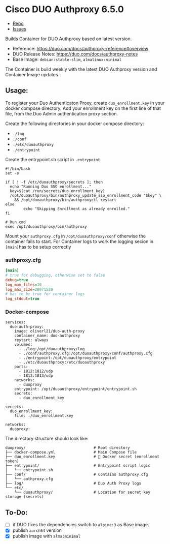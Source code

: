 # Cisco DUO Authproxy 6.5.0

- [Repo](https://github.com/oliverl-21/duo-auth-proxy_docker)
- [Issues](https://github.com/oliverl-21/duo-auth-proxy_docker/issues)

Builds Container for DUO Authproxy based on latest version.

- Reference: https://duo.com/docs/authproxy-reference#overview
- DUO Release Notes: https://duo.com/docs/authproxy-notes
- Base Image: `debian:stable-slim`, `almalinux:minimal`

The Container is build weekly with the latest DUO Authproxy version and Container Image updates.

## Usage:
To register your Duo Authenticaton Proxy, create `duo_enrollment.key` in your docker compose directory. Add your enrollment key on the first line of that file, from the Duo Admin authentication proxy section.

Create the following directories in your docker compose directory:
- `./log`
- `./conf`
- `./etc/duoauthproxy`
- `./entrypoint`

Create the entrypoint.sh script in `.entrypoint`
```
#!/bin/bash
set -e

if [ ! -f /etc/duoauthproxy/secrets ]; then
  echo "Running Duo SSO enrollment..."
  key=$(cat /run/secrets/duo_enrollment_key)
  /opt/duoauthproxy/bin/authproxy_update_sso_enrollment_code "$key" \
    && /opt/duoauthproxy/bin/authproxyctl restart
else
        echo "Skipping Enrollment as already enrolled."
fi

# Run cmd
exec /opt/duoauthproxy/bin/authproxy
```

Mount your `authproxy.cfg` in `/opt/duoauthproxy/conf` otherwise the container fails to start.
For Container logs to work the logging secion in `[main]`has to be setup correctly

### authproxy.cfg

```ini
[main]
# true for debugging, otherwise set to false
debug=true
log_max_files=10
log_max_size=20971520
# has to be true for container logs
log_stdout=true

```

### Docker-compose

```
services:
  duo-auth-proxy:
    image: oliverl21/duo-auth-proxy
    container_name: duo-authproxy
    restart: always
    volumes:
      - ./log:/opt/duoauthproxy/log
      - ./conf/authproxy.cfg:/opt/duoauthproxy/conf/authproxy.cfg
      - ./entrypoint:/opt/duoauthproxy/entrypoint
      - ./etc/duoauthproxy:/etc/duoauthproxy
    ports:
      - 1812:1812/udp
      - 1813:1813/udp
    networks:
      - duoproxy
    entrypoint: /opt/duoauthproxy/entrypoint/entrypoint.sh
    secrets:
      - duo_enrollment_key

secrets:
  duo_enrollment_key:
    file: ./duo_enrollment.key

networks:
  duoproxy:
```

The directory structure should look like:
```
duoproxy/                              # Root directory
├── docker-compose.yml                 # Main Compose file
├── duo_enrollment.key                 # 🔐 Docker secret (enrollment token)
├── entrypoint/                        # Entrypoint script logic
│   └── entrypoint.sh
├── conf/                              # Contains authproxy.cfg
│   └── authproxy.cfg
├── log/                               # Duo Auth Proxy logs
└── etc/
    └── duoauthproxy/                  # Location for secret key storage (secrets)
```

## To-Do:

- [ ] if DUO fixes the dependencies switch to `alpine:3` as Base image.
- [x] publish `aarch64` version
- [x] publish image with `alma:minimal`

